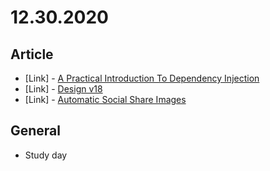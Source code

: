 # 12.30.2020

## Article

- \[Link\] - [A Practical Introduction To Dependency Injection](https://www.smashingmagazine.com/2020/12/practical-introduction-dependency-injection/)
- \[Link\] - [Design v18](https://css-tricks.com/design-v18/)
- \[Link\] - [Automatic Social Share Images](https://css-tricks.com/automatic-social-share-images/)

## General

- Study day
